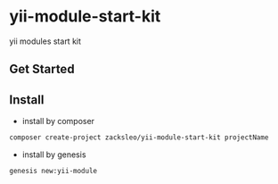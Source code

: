 # yii-module-start-kit

yii modules start kit

## Get Started

## Install

+ install by composer

```bash
composer create-project zacksleo/yii-module-start-kit projectName
```

+ install by genesis

```bash
genesis new:yii-module
```
